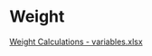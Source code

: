 # Weight

[Weight Calculations - variables.xlsx](https://drive.google.com/file/d/1gGKImSVy4ahO1Qe74PuXfnUETJ2ueexu/view?usp=drivesdk)